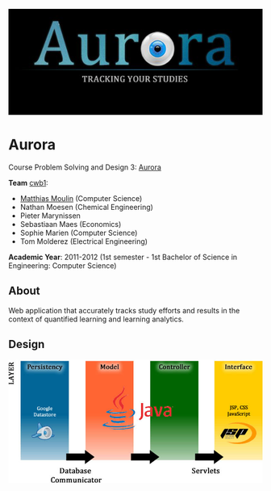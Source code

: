 <p align="center"><a href="http://aurora--cwb1.appspot.com"><img src="https://github.com/matt77hias/Aurora/blob/master/res/logo.jpg"></a></p>

# Aurora

Course Problem Solving and Design 3: [Aurora](http://aurora--cwb1.appspot.com)

**Team** [cwb1](http://ariadne.cs.kuleuven.be/mediawiki/index.php/CWB1-1112):
* [Matthias Moulin](https://github.com/matt77hias) (Computer Science)
* Nathan Moesen (Chemical Engineering)
* Pieter Marynissen
* Sebastiaan Maes (Economics)
* Sophie Marien (Computer Science)
* Tom Molderez (Electrical Engineering)

**Academic Year**: 2011-2012 (1st semester - 1st Bachelor of Science in Engineering: Computer Science)

## About
Web application that accurately tracks study efforts and results in the context of quantified learning and learning analytics.

## Design
<p align="center"><img src="https://github.com/matt77hias/Aurora/blob/master/res/Architecture.jpg"></p>
